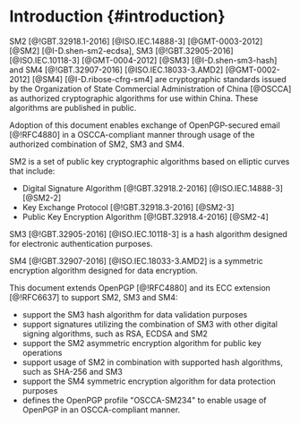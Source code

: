 #  Introduction {#introduction}

SM2 [@!GBT.32918.1-2016] [@ISO.IEC.14888-3] [@GMT-0003-2012] [@SM2] [@I-D.shen-sm2-ecdsa],
SM3 [@!GBT.32905-2016] [@ISO.IEC.10118-3] [@GMT-0004-2012] [@SM3] [@I-D.shen-sm3-hash] and
SM4 [@!GBT.32907-2016] [@ISO.IEC.18033-3.AMD2] [@GMT-0002-2012] [@SM4] [@I-D.ribose-cfrg-sm4]
are cryptographic standards issued by the Organization of State Commercial
Administration of China [@OSCCA] as authorized cryptographic algorithms for use
within China. These algorithms are published in public.

Adoption of this document enables exchange of OpenPGP-secured email [@!RFC4880]
in a OSCCA-compliant manner through usage of the authorized combination of
SM2, SM3 and SM4.

SM2 is a set of public key cryptographic algorithms based on elliptic curves
that include:

* Digital Signature Algorithm [@!GBT.32918.2-2016] [@ISO.IEC.14888-3] [@SM2-2]
* Key Exchange Protocol [@!GBT.32918.3-2016] [@SM2-3]
* Public Key Encryption Algorithm [@!GBT.32918.4-2016] [@SM2-4]

SM3 [@!GBT.32905-2016] [@ISO.IEC.10118-3] is a hash algorithm designed for
electronic authentication purposes.

SM4 [@!GBT.32907-2016] [@ISO.IEC.18033-3.AMD2] is a symmetric encryption
algorithm designed for data encryption.

This document extends OpenPGP [@!RFC4880] and its ECC extension
[@!RFC6637] to support SM2, SM3 and SM4:

* support the SM3 hash algorithm for data validation purposes
* support signatures utilizing the combination of SM3 with other digital
  signing algorithms, such as RSA, ECDSA and SM2
* support the SM2 asymmetric encryption algorithm for public key
  operations
* support usage of SM2 in combination with supported hash algorithms, such as
  SHA-256 and SM3
* support the SM4 symmetric encryption algorithm for data protection purposes
* defines the OpenPGP profile "OSCCA-SM234" to enable usage of OpenPGP
  in an OSCCA-compliant manner.
